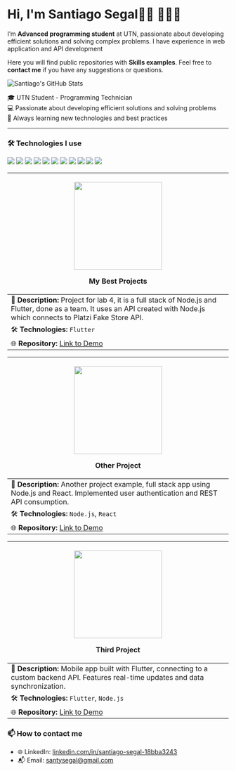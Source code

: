 <h1>Hi, I'm Santiago Segal👋🏽 👨🏽‍💻</h1>
<p>I’m <strong>Advanced programming student</strong> at UTN, passionate about developing efficient solutions and solving complex problems. I have experience in web application and API development</p>

<p>Here you will find public repositories with <strong>Skills examples</strong>. Feel free to <strong>contact me</strong> if you have any suggestions or questions.</p>



<img alt="Santiago's GitHub Stats" src="https://github-readme-stats.vercel.app/api?username=Santucho12&amp;show_icons=true&amp;include_all_commits=true&amp;count_private=true&amp;bg_color=ffffff&amp;title_color=3399ff&amp;text_color=242424ff&amp;icon_color=3455ccff&amp;ring_color=3399ff">


<p>
🎓 UTN Student - Programming Technician<br>
💻 Passionate about developing efficient solutions and solving problems<br>
🚀 Always learning new technologies and best practices
</p>

---

### 🛠️ Technologies I use
<p align="left">
  <img src="https://img.shields.io/badge/-C%23-239120?style=flat&logo=c-sharp&logoColor=white" />
  <img src="https://img.shields.io/badge/-.NET-512BD4?style=flat&logo=dotnet&logoColor=white" />
  <img src="https://img.shields.io/badge/-ASP.NET-512BD4?style=flat&logo=dotnet&logoColor=white" />
  <img src="https://img.shields.io/badge/-ADO.NET-512BD4?style=flat&logo=dotnet&logoColor=white" />
  <img src="https://img.shields.io/badge/-Entity%20Framework-6DB33F?style=flat&logo=.net&logoColor=white" />
  <img src="https://img.shields.io/badge/-SQL-4479A1?style=flat&logo=postgresql&logoColor=white" />
  <img src="https://img.shields.io/badge/-MongoDB-47A248?style=flat&logo=mongodb&logoColor=white" />
  <img src="https://img.shields.io/badge/-Python-3776AB?style=flat&logo=python&logoColor=white" />
  <img src="https://img.shields.io/badge/-xUnit-02569B?style=flat&logo=xunit&logoColor=white" />
  <img src="https://img.shields.io/badge/-Docker-2496ED?style=flat&logo=docker&logoColor=white" />
  <img src="https://img.shields.io/badge/-JWT-000000?style=flat&logo=jsonwebtokens&logoColor=white" />
</p>


| <p align="center"> <img src="./images/flutterproject.png" width="200" > <p>**My Best Projects** |
|------------------------------------------------------------------------------|
| 🔹 **Description:** Project for lab 4, it is a full stack of Node.js and Flutter, done as a team. It uses an API created with Node.js which connects to Platzi Fake Store API. |
| 🛠️ **Technologies:** `Flutter` |
| 🌐 **Repository:** [Link to Demo](https://github.com/Santucho12/Proyecto-SupportWebb-.Net.git) |

| <p align="center"> <img src="./images/flutterproject2.png" width="200" > <p>**Other Project** |
|------------------------------------------------------------------------------|
| 🔹 **Description:** Another project example, full stack app using Node.js and React. Implemented user authentication and REST API consumption. |
| 🛠️ **Technologies:** `Node.js`, `React` |
| 🌐 **Repository:** [Link to Demo](https://github.com/Santucho12/AnotherProject.git) |

| <p align="center"> <img src="./images/flutterproject3.png" width="200" > <p>**Third Project** |
|------------------------------------------------------------------------------|
| 🔹 **Description:** Mobile app built with Flutter, connecting to a custom backend API. Features real-time updates and data synchronization. |
| 🛠️ **Technologies:** `Flutter`, `Node.js` |
| 🌐 **Repository:** [Link to Demo](https://github.com/Santucho12/ThirdProject.git) |


### 📫 How to contact me
- 🌐 LinkedIn: [linkedin.com/in/santiago-segal-18bba3243](https://linkedin.com/in/santiago-segal-18bba3243)
- 📬 Email: santysegal@gmail.com
